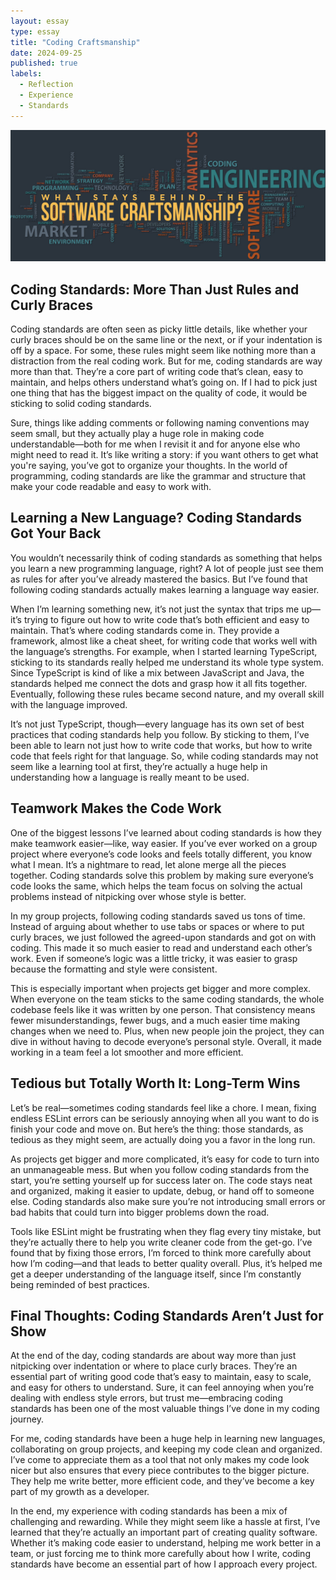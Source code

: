 ```yaml
---
layout: essay
type: essay
title: "Coding Craftsmanship"
date: 2024-09-25
published: true
labels:
  - Reflection
  - Experience
  - Standards 
---
```


<img width="1500px" class="rounded float-start pe-4" src="../img/Craftsmanship.jpeg">

## Coding Standards: More Than Just Rules and Curly Braces
Coding standards are often seen as picky little details, like whether your curly braces should be on the same line or the next, or if your indentation is off by a space. For some, these rules might seem like nothing more than a distraction from the real coding work. But for me, coding standards are way more than that. They’re a core part of writing code that’s clean, easy to maintain, and helps others understand what’s going on. If I had to pick just one thing that has the biggest impact on the quality of code, it would be sticking to solid coding standards.

Sure, things like adding comments or following naming conventions may seem small, but they actually play a huge role in making code understandable—both for me when I revisit it and for anyone else who might need to read it. It’s like writing a story: if you want others to get what you're saying, you’ve got to organize your thoughts. In the world of programming, coding standards are like the grammar and structure that make your code readable and easy to work with.

## Learning a New Language? Coding Standards Got Your Back
You wouldn’t necessarily think of coding standards as something that helps you learn a new programming language, right? A lot of people just see them as rules for after you’ve already mastered the basics. But I’ve found that following coding standards actually makes learning a language way easier.

When I’m learning something new, it’s not just the syntax that trips me up—it’s trying to figure out how to write code that’s both efficient and easy to maintain. That’s where coding standards come in. They provide a framework, almost like a cheat sheet, for writing code that works well with the language’s strengths. For example, when I started learning TypeScript, sticking to its standards really helped me understand its whole type system. Since TypeScript is kind of like a mix between JavaScript and Java, the standards helped me connect the dots and grasp how it all fits together. Eventually, following these rules became second nature, and my overall skill with the language improved.

It’s not just TypeScript, though—every language has its own set of best practices that coding standards help you follow. By sticking to them, I’ve been able to learn not just how to write code that works, but how to write code that feels right for that language. So, while coding standards may not seem like a learning tool at first, they’re actually a huge help in understanding how a language is really meant to be used.

## Teamwork Makes the Code Work
One of the biggest lessons I’ve learned about coding standards is how they make teamwork easier—like, way easier. If you’ve ever worked on a group project where everyone’s code looks and feels totally different, you know what I mean. It’s a nightmare to read, let alone merge all the pieces together. Coding standards solve this problem by making sure everyone’s code looks the same, which helps the team focus on solving the actual problems instead of nitpicking over whose style is better.

In my group projects, following coding standards saved us tons of time. Instead of arguing about whether to use tabs or spaces or where to put curly braces, we just followed the agreed-upon standards and got on with coding. This made it so much easier to read and understand each other’s work. Even if someone’s logic was a little tricky, it was easier to grasp because the formatting and style were consistent.

This is especially important when projects get bigger and more complex. When everyone on the team sticks to the same coding standards, the whole codebase feels like it was written by one person. That consistency means fewer misunderstandings, fewer bugs, and a much easier time making changes when we need to. Plus, when new people join the project, they can dive in without having to decode everyone’s personal style. Overall, it made working in a team feel a lot smoother and more efficient.

## Tedious but Totally Worth It: Long-Term Wins
Let’s be real—sometimes coding standards feel like a chore. I mean, fixing endless ESLint errors can be seriously annoying when all you want to do is finish your code and move on. But here’s the thing: those standards, as tedious as they might seem, are actually doing you a favor in the long run.

As projects get bigger and more complicated, it’s easy for code to turn into an unmanageable mess. But when you follow coding standards from the start, you’re setting yourself up for success later on. The code stays neat and organized, making it easier to update, debug, or hand off to someone else. Coding standards also make sure you’re not introducing small errors or bad habits that could turn into bigger problems down the road.

Tools like ESLint might be frustrating when they flag every tiny mistake, but they’re actually there to help you write cleaner code from the get-go. I’ve found that by fixing those errors, I’m forced to think more carefully about how I’m coding—and that leads to better quality overall. Plus, it’s helped me get a deeper understanding of the language itself, since I’m constantly being reminded of best practices.

## Final Thoughts: Coding Standards Aren’t Just for Show
At the end of the day, coding standards are about way more than just nitpicking over indentation or where to place curly braces. They’re an essential part of writing good code that’s easy to maintain, easy to scale, and easy for others to understand. Sure, it can feel annoying when you’re dealing with endless style errors, but trust me—embracing coding standards has been one of the most valuable things I’ve done in my coding journey.

For me, coding standards have been a huge help in learning new languages, collaborating on group projects, and keeping my code clean and organized. I’ve come to appreciate them as a tool that not only makes my code look nicer but also ensures that every piece contributes to the bigger picture. They help me write better, more efficient code, and they’ve become a key part of my growth as a developer.

In the end, my experience with coding standards has been a mix of challenging and rewarding. While they might seem like a hassle at first, I’ve learned that they’re actually an important part of creating quality software. Whether it’s making code easier to understand, helping me work better in a team, or just forcing me to think more carefully about how I write, coding standards have become an essential part of how I approach every project.

